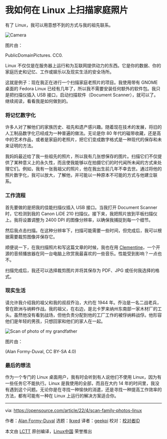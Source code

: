 [#]: subject: "How I scan family photos on Linux"
[#]: via: "https://opensource.com/article/22/4/scan-family-photos-linux"
[#]: author: "Alan Formy-Duval https://opensource.com/users/alanfdoss"
[#]: collector: "lkxed"
[#]: translator: "geekpi"
[#]: reviewer: " "
[#]: publisher: " "
[#]: url: " "

我如何在 Linux 上扫描家庭照片
======
有了 Linux，我可以用意想不到的方式与我的祖先联系。

![Camera][1]

图片由：

PublicDomainPictures. CC0.

Linux 不仅仅是在服务器上运行和为互联网提供动力的东西。它是你的数据、你的家庭历史和记忆、工作或娱乐以及现实生活的安全场所。

这就是例子：现在我正在进行一个扫描家庭老照片的项目。我使用带有 GNOME 桌面的 Fedora Linux 已经有几年了，所以我不需要安装任何额外的软件包。我只是把扫描仪插入 USB 接口，启动扫描软件（Document Scanner），就可以了。继续阅读，看看我是如何做到的。

### 将记忆数字化

许多人对了解他们的家族历史、祖先和遗产感兴趣。随着现在技术的发展，将旧的人工制品数字化已经成为一种普遍的做法。无论是你 80 年代的磁带收藏，还是高中的艺术作品，或者是家庭的老照片，把它们变成数字格式是一种现代的保存和未来证明的方法。

我妈妈最近给了我一些祖先的照片，所以我有几张想保存的图片。扫描它们不仅提供了某种意义上的永久性，而且使我能够以在拍摄它们的时代闻所未闻的方式来处理它们。例如，我有一张我祖父的照片，他在我出生前几年不幸去世。通过将他的照片数字化，我可以放大，了解他，并可能以一种原本不可能的方式与他建立联系。

### 工作流程

首先要做的是把我的佳能扫描仪插入 USB 接口。当我打开 Document Scanner 时，它检测到我的 Canon LiDE 210 扫描仪。接下来，我把照片放到平板扫描仪上。我将设置调整为 2400 DPI 的图像分辨率，以确保我捕捉到每一个细节。

然后我点击扫描。在这种分辨率下，扫描可能需要一些时间，但完成后，我可以根据需要裁剪图像并保存它。

顺便说一下，在我扫描照片和写这篇文章的时候，我也在用 [Clementine][2]，一个开源的音频播放器在同一台电脑上欣赏我最喜欢的一些音乐。性能受到影响？一点也不。

扫描完成后，我还可以选择裁剪图片并将其保存为 PDF、JPG 或任何我选择的格式。


### 现实生活

请允许我介绍我的祖父和我的叔叔乔治，大约在 1944 年。乔治是一名二战老兵，曾在欧洲与纳粹作战。我的祖父，在右边，是北卡罗来纳州东南部一家木材厂的工头。虽然他没有看到战场，但他负责分配到他的工厂工作的被俘纳粹战俘。他形容他们是年轻的男孩，只想回家和他们的家人在一起。

![Scan of photo of my grandfather][3]

图片由：

(Alan Formy-Duval, CC BY-SA 4.0)

### 最后的想法

作为一个专门的 Linux 桌面用户，我有时会听到有人说他们不使用 Linux，因为有一些任务它不能执行。Linux 是我使用的全部，而且在大约 14 年的时间里，我没有遇到这个问题。无论你是在寻找一种愉快的消遣，还是寻找一种提高工作效率的方法，都有可能有一种在 Linux 上运行的解决方案适合你。

--------------------------------------------------------------------------------

via: https://opensource.com/article/22/4/scan-family-photos-linux

作者：[Alan Formy-Duval][a]
选题：[lkxed][b]
译者：[geekpi](https://github.com/geekpi)
校对：[校对者ID](https://github.com/校对者ID)

本文由 [LCTT](https://github.com/LCTT/TranslateProject) 原创编译，[Linux中国](https://linux.cn/) 荣誉推出

[a]: https://opensource.com/users/alanfdoss
[b]: https://github.com/lkxed
[1]: https://opensource.com/sites/default/files/lead-images/camera-photography-film.jpg
[2]: https://opensource.com/life/16/10/4-open-music-players-compared
[3]: https://opensource.com/sites/default/files/2022-04/Scanner_Picture2022.png

